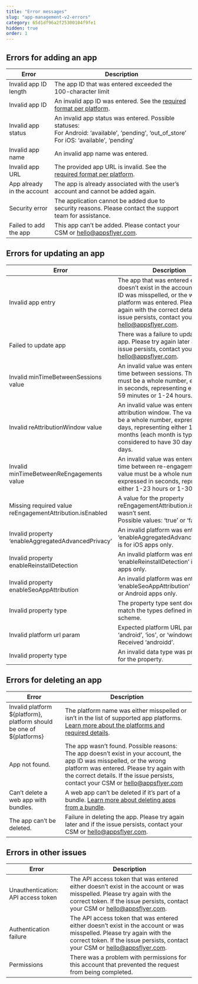 ```yaml
---
title: "Error messages"
slug: "app-management-v2-errors"
category: 65d1df96a2f25300104f9fe1
hidden: true
order: 1
---
```


## Errors for adding an app

| Error | Description |
| --- | --- |
| Invalid app ID length | The app ID that was entered exceeded the 100-character limit |
| Invalid app ID | An invalid app ID was entered. See the [required format per platform](https://support.appsflyer.com/hc/en-us/articles/207377436#enter-app-details). |
| Invalid app status | An invalid app status was entered. Possible statuses: <br> For Android: ​​‘available’, ‘pending’, ‘out_of_store’ <br> For iOS:  ‘available’, ‘pending’ |
| Invalid app name | An invalid app name was entered. |
| Invalid app URL | The provided app URL is invalid. See the [required format per platform](https://support.appsflyer.com/hc/en-us/articles/207377436#enter-app-details). |
| App already in the account | The app is already associated with the user’s account and cannot be added again. |
| Security error | The application cannot be added due to security reasons. Please contact the support team for assistance. |
| Failed to add the app | This app can’t be added. Please contact your CSM or hello@appsflyer.com. |

## Errors for updating an app

| Error | Description |
| --- | --- |
| Invalid app entry | The app that was entered either doesn’t exist in the account, the app ID was misspelled, or the wrong platform was entered. Please try again with the correct details. If the issue persists, contact your CSM or hello@appsflyer.com. |
| Failed to update app | There was a failure to update the app. Please try again later and if the issue persists, contact your CSM or hello@appsflyer.com. |
| Invalid minTimeBetweenSessions value | An invalid value was entered for the time between sessions. The value must be a whole number,  expressed in seconds, representing either 1-59 minutes or 1-24 hours. |
| Invalid reAttributionWindow value | An invalid value was entered for the attribution window. The value must be a whole number,  expressed in days, representing either 1-23 months (each month is typically considered to have 30 days) or 730 days. |
| Invalid minTimeBetweenReEngagements value | An invalid value was entered for the time between re-engagements. The value must be a whole number,  expressed in seconds, representing either 1-23 hours or 1-30 days. |
| Missing required value reEngagementAttribution.isEnabled | A value for the property reEngagementAttribution.isEnabled wasn’t sent. <br> Possible values: ‘true’ or ‘false’. |
| Invalid property ‘enableAggregatedAdvancedPrivacy’ | An invalid platform was entered ‘enableAggregatedAdvancedPrivacy’ is for iOS apps only. |
| Invalid property enableReinstallDetection | An invalid platform was entered. ‘enableReinstallDetection’ is for iOS apps only. |
| Invalid property enableSeoAppAttribution | An invalid platform was entered. ‘enableSeoAppAttribution’ is for iOS or Android apps only. |
| Invalid property type | The property type sent doesn’t match the types defined in the scheme. |
| Invalid platform url param | Expected platform URL parameter: ‘android’, ‘ios’, or ‘windowsphone’. Received ‘androidd’. |
| Invalid property type | An invalid data type was provided for the property. |

## Errors for deleting an app

| Error | Description |
| --- | --- |
| Invalid platform ${platform}, platform should be one of ${platforms} | The platform name was either misspelled or isn’t in the list of supported app platforms. [Learn more about the platforms and required details](https://support.appsflyer.com/hc/en-us/articles/207377436#enter-app-details). |
| App not found. | The app wasn’t found. Possible reasons: The app doesn’t exist in your account, the app ID was misspelled, or the wrong platform was entered. Please try again with the correct details. If the issue persists, contact your CSM or hello@appsflyer.com |
| Can’t delete a web app with bundles. | A web app can’t be deleted if it’s part of a bundle. [Learn more about deleting apps from a bundle](https://support.appsflyer.com/hc/en-us/articles/360000646498#how-do-i-add-or-remove-delete-apps-from-a-bundle). |
| The app can’t be deleted. | Failure in deleting the app. Please try again later and if the issue persists, contact your CSM or hello@appsflyer.com. |

## Errors in other issues

| Error | Description |
| --- | --- |
| Unauthentication: API access token | The API access token that was entered either doesn’t exist in the account or was misspelled. Please try again with the correct token. If the issue persists, contact your CSM or hello@appsflyer.com. |
| Authentication failure | The API access token that was entered either doesn’t exist in the account or was misspelled. Please try again with the correct token. If the issue persists, contact your CSM or hello@appsflyer.com. |
| Permissions | There was a problem with permissions for this account that prevented the request from being completed. |
